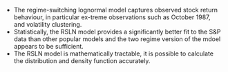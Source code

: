 - The regime-switching lognormal model captures observed stock return behaviour, in particular ex-treme observations such as October 1987, and volatility clustering. 
- Statistically, the RSLN model provides a significantly better fit to the S&P data than other popular models and the two regime version of the mdoel appears to be sufficient.  
- The RSLN model is mathematically tractable, it is possible to calculate the distribution and density function accurately.  
